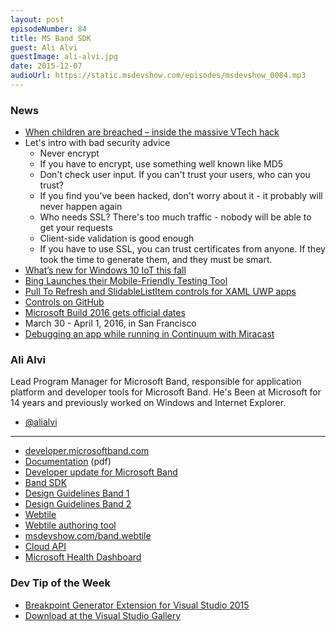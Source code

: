 ```yaml
---
layout: post
episodeNumber: 84
title: MS Band SDK
guest: Ali Alvi
guestImage: ali-alvi.jpg
date: 2015-12-07
audioUrl: https://static.msdevshow.com/episodes/msdevshow_0084.mp3
---
```


### News

 - [When children are breached – inside the massive VTech hack](http://www.troyhunt.com/2015/11/when-children-are-breached-inside.html)
  - Let's intro with bad security advice
    - Never encrypt
    - If you have to encrypt, use something well known like MD5
    - Don't check user input. If you can't trust your users, who can you trust?
    - If you find you've been hacked, don't worry about it - it probably will never happen again
    - Who needs SSL? There's too much traffic - nobody will be able to get your requests
    - Client-side validation is good enough
    - If you have to use SSL, you can trust certificates from anyone. If they took the time to generate them, and they must be smart.
 - [What’s new for Windows 10 IoT this fall](https://blogs.windows.com/windowsexperience/2015/12/03/whats-new-for-windows-10-iot-this-fall/)
 - [Bing Launches their Mobile-Friendly Testing Tool](http://msdv.sh/1HIc9Tm)
 - [Pull To Refresh and SlidableListItem controls for XAML UWP apps](http://msdv.sh/1Qfwjpb)
  - [Controls on GitHub](https://github.com/nmetulev/comet/tree/master/src/Controls)
 - [Microsoft Build 2016 gets official dates](http://msdv.sh/1RtvREs)
  - March 30 - April 1, 2016, in San Francisco
 - [Debugging an app while running in Continuum with Miracast](https://twitter.com/carlschweitzer/status/672803256444301312)

### Ali Alvi

Lead Program Manager for Microsoft Band, responsible for application platform and developer tools for Microsoft Band. He's Been at Microsoft for 14 years and previously worked on Windows and Internet Explorer.

 - [@alialvi](https://twitter.com/alialvi)

-----------------------------------------

 - [developer.microsoftband.com](http://developer.microsoftband.com/)
  - [Documentation](http://developer.microsoftband.com/content/docs/microsoft%20band%20sdk.pdf) (pdf)
 - [Developer update for Microsoft Band](http://blogs.msdn.com/b/visualstudio/archive/2015/11/04/developer-update-for-microsoft-band.aspx)
 - [Band SDK](http://developer.microsoftband.com/bandSDK)
  - [Design Guidelines Band 1](https://developer.microsoftband.com/Content/docs/MicrosoftBandExperienceDesignGuidelines.pdf)
  - [Design Guidelines Band 2](https://developer.microsoftband.com/Content/docs/MicrosoftBandExperienceDesignGuidelines2.pdf)
 - [Webtile](https://developer.microsoftband.com/WebTile)
  - [Webtile authoring tool](https://developer.microsoftband.com/WebTile/ChooseLayout)
  - [msdevshow.com/band.webtile](http://msdevshow.com/band.webtile)
 - [Cloud API](http://developer.microsoftband.com/cloudAPI)
 - [Microsoft Health Dashboard](https://dashboard.microsofthealth.com/#/)
 
 ### Dev Tip of the Week

 - [Breakpoint Generator Extension for Visual Studio 2015](http://blogs.msdn.com/b/visualstudioalm/archive/2015/11/19/breakpoint-generator-extension.aspx)
  - [Download at the Visual Studio Gallery](https://visualstudiogallery.msdn.microsoft.com/b4aaf8aa-58ab-40a1-b45c-feb3efc94e1e)